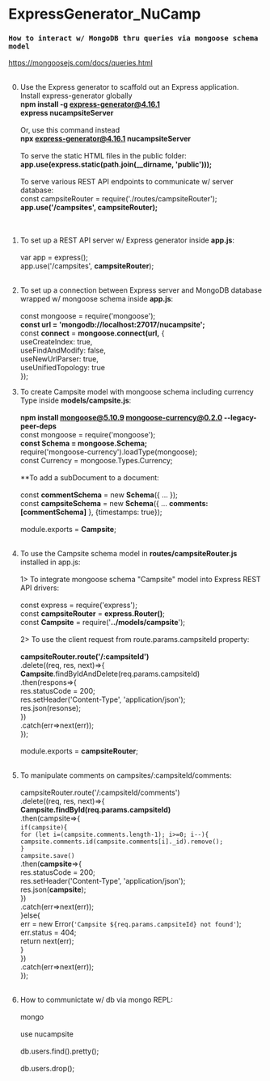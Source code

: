 # ExpressGenerator_NuCamp

### `How to interact w/ MongoDB thru queries via mongoose schema model` <br />
https://mongoosejs.com/docs/queries.html<br /><br />

0. Use the Express generator to scaffold out an Express application. <br />
Install express-generator globally <br />
**npm install -g express-generator@4.16.1** <br />
**express nucampsiteServer** <br /> <br />
Or, use this command instead <br />
**npx express-generator@4.16.1 nucampsiteServer** <br /> <br />
 To serve the static HTML files in the public folder: <br />
**app.use(express.static(path.join(__dirname, 'public')));** <br /> <br />
 To serve various REST API endpoints to communicate w/ server database: <br />
 const campsiteRouter = require('./routes/campsiteRouter'); <br />
 **app.use('/campsites', campsiteRouter);** <br /><br /><br />

1. To set up a REST API server w/ Express generator inside **app.js**: <br /><br />
var app = express(); <br /> 
app.use('/campsites', **campsiteRouter**); <br /><br />

2. To set up a connection between Express server and MongoDB database wrapped w/ mongoose schema inside **app.js**: <br /><br />
const mongoose = require('mongoose'); <br />
**const url = 'mongodb://localhost:27017/nucampsite';** <br />
const **connect** = **mongoose.connect(url,** {  <br />
  useCreateIndex: true,  <br />
  useFindAndModify: false,  <br />
  useNewUrlParser: true,  <br />
  useUnifiedTopology: true  <br />
});  <br />

3. To create Campsite model with mongoose schema including currency Type inside **models/campsite.js**: <br /> <br />
**npm install mongoose@5.10.9 mongoose-currency@0.2.0 --legacy-peer-deps** <br />
const mongoose = require('mongoose'); <br />
**const Schema = mongoose.Schema;**<br />
require('mongoose-currency').loadType(mongoose); <br />
const Currency = mongoose.Types.Currency; <br /><br />
  **To add a subDocument to a document: <br /><br />
  const **commentSchema** = new **Schema**({ ... }); <br />
  const **campsiteSchema** = new **Schema**({ ... **comments: [commentSchema]** }, {timestamps: true});  <br /><br />
  module.exports =  **Campsite**; <br /> <br />

4. To use the Campsite schema model in **routes/campsiteRouter.js** installed in app.js: <br /> <br />
1> To integrate mongoose schema "Campsite" model into Express REST API drivers: <br /><br />
const express = require('express');<br />
const **campsiteRouter** = **express.Router()**;<br />
const **Campsite** = require('**../models/campsite**'); <br /> <br />
2> To use the client request from route.params.campsiteId property: <br /><br />
 **campsiteRouter.route('/:campsiteId')**<br />
  .delete((req, res, next)=>{ <br />
      **Campsite**.findByIdAndDelete(req.params.campsiteId) <br />
      .then(respons=>{ <br />
          res.statusCode = 200; <br />
          res.setHeader('Content-Type', 'application/json'); <br />
          res.json(resonse); <br />
      }) <br />
      .catch(err=>next(err)); <br />
  }); <br /> <br />
  module.exports = **campsiteRouter**; <br /><br />
  
  5. To manipulate comments on campsites/:campsiteId/comments: <br /><br />
  campsiteRouter.route('/:campsiteId/comments')  <br />
  .delete((req, res, next)=>{ <br />
    **Campsite.findById(req.params.campsiteId)** <br />
    .then(campsite=>{ <br />
        `if(campsite)`{ <br />
            `for (let i=(campsite.comments.length-1); i>=0; i--){` <br />
                `campsite.comments.id(campsite.comments[i]._id).remove();` <br />
            `}` <br />
            `campsite.save()` <br />
            .then(**campsite**=>{ <br />
                res.statusCode = 200; <br />
                res.setHeader('Content-Type', 'application/json'); <br />
                res.json(**campsite**); <br />
            }) <br />
            .catch(err=>next(err)); <br />
        }else{ <br />
            err = new Error(`'Campsite ${req.params.campsiteId} not found'`); <br />
            err.status = 404; <br />
            return next(err); <br />
        } <br />
    }) <br />
    .catch(err=>next(err)); <br />
}); <br /> <br />
6. How to communictate w/ db via mongo REPL: <br /> <br />
mongo <br /> <br /> 
use nucampsite <br /> <br />
db.users.find().pretty(); <br /> <br />
db.users.drop(); <br /> <br />
